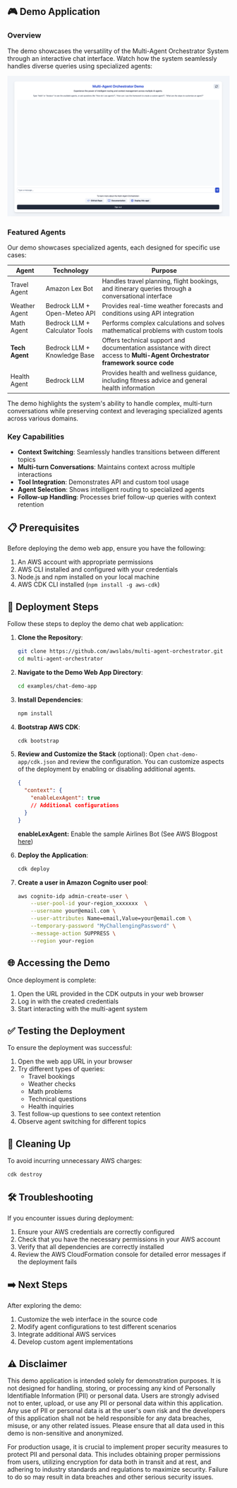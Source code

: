 ## 🎮 Demo Application

### Overview
The demo showcases the versatility of the Multi-Agent Orchestrator System through an interactive chat interface. Watch how the system seamlessly handles diverse queries using specialized agents:

![Demo Application](./img/chat-demo-app.png)

### Featured Agents
Our demo showcases specialized agents, each designed for specific use cases:

| Agent | Technology | Purpose |
|-------|------------|---------|
| Travel Agent | Amazon Lex Bot | Handles travel planning, flight bookings, and itinerary queries through a conversational interface |
| Weather Agent | Bedrock LLM + Open-Meteo API | Provides real-time weather forecasts and conditions using API integration |
| Math Agent | Bedrock LLM + Calculator Tools | Performs complex calculations and solves mathematical problems with custom tools |
| **Tech Agent** | Bedrock LLM + Knowledge Base | Offers technical support and documentation assistance with direct access to **Multi-Agent Orchestrator framework source code** |
| Health Agent | Bedrock LLM | Provides health and wellness guidance, including fitness advice and general health information |

The demo highlights the system's ability to handle complex, multi-turn conversations while preserving context and leveraging specialized agents across various domains.

### Key Capabilities
- **Context Switching**: Seamlessly handles transitions between different topics
- **Multi-turn Conversations**: Maintains context across multiple interactions
- **Tool Integration**: Demonstrates API and custom tool usage
- **Agent Selection**: Shows intelligent routing to specialized agents
- **Follow-up Handling**: Processes brief follow-up queries with context retention

## 📋 Prerequisites

Before deploying the demo web app, ensure you have the following:

1. An AWS account with appropriate permissions
2. AWS CLI installed and configured with your credentials
3. Node.js and npm installed on your local machine
4. AWS CDK CLI installed (`npm install -g aws-cdk`)

## 🚀 Deployment Steps

Follow these steps to deploy the demo chat web application:

1. **Clone the Repository**:
   ```bash
   git clone https://github.com/awslabs/multi-agent-orchestrator.git
   cd multi-agent-orchestrator
   ```

2. **Navigate to the Demo Web App Directory**:
   ```bash
   cd examples/chat-demo-app
   ```

3. **Install Dependencies**:
   ```bash
   npm install
   ```

4. **Bootstrap AWS CDK**:
   ```bash
   cdk bootstrap
   ```

5. **Review and Customize the Stack** (optional):
   Open `chat-demo-app/cdk.json` and review the configuration. You can customize aspects of the deployment by enabling or disabling additional agents.

   ```json
   {
     "context": {
       "enableLexAgent": true
       // Additional configurations
     }
   }
   ```

   **enableLexAgent:** Enable the sample Airlines Bot (See AWS Blogpost [here](https://aws.amazon.com/blogs/machine-learning/automate-the-customer-service-experience-for-flight-reservations-using-amazon-lex/))

6. **Deploy the Application**:
   ```bash
   cdk deploy
   ```

7. **Create a user in Amazon Cognito user pool**:
   ```bash
   aws cognito-idp admin-create-user \
       --user-pool-id your-region_xxxxxxx  \
       --username your@email.com \
       --user-attributes Name=email,Value=your@email.com \
       --temporary-password "MyChallengingPassword" \
       --message-action SUPPRESS \
       --region your-region
   ```

## 🌐 Accessing the Demo

Once deployment is complete:
1. Open the URL provided in the CDK outputs in your web browser
2. Log in with the created credentials
3. Start interacting with the multi-agent system

## ✅ Testing the Deployment

To ensure the deployment was successful:

1. Open the web app URL in your browser
2. Try different types of queries:
   - Travel bookings
   - Weather checks
   - Math problems
   - Technical questions
   - Health inquiries
3. Test follow-up questions to see context retention
4. Observe agent switching for different topics

## 🧹 Cleaning Up

To avoid incurring unnecessary AWS charges:
```bash
cdk destroy
```

## 🛠️ Troubleshooting

If you encounter issues during deployment:

1. Ensure your AWS credentials are correctly configured
2. Check that you have the necessary permissions in your AWS account
3. Verify that all dependencies are correctly installed
4. Review the AWS CloudFormation console for detailed error messages if the deployment fails

## ➡️ Next Steps

After exploring the demo:
1. Customize the web interface in the source code
2. Modify agent configurations to test different scenarios
3. Integrate additional AWS services
4. Develop custom agent implementations

## ⚠️ Disclaimer

This demo application is intended solely for demonstration purposes. It is not designed for handling, storing, or processing any kind of Personally Identifiable Information (PII) or personal data. Users are strongly advised not to enter, upload, or use any PII or personal data within this application. Any use of PII or personal data is at the user's own risk and the developers of this application shall not be held responsible for any data breaches, misuse, or any other related issues. Please ensure that all data used in this demo is non-sensitive and anonymized.

For production usage, it is crucial to implement proper security measures to protect PII and personal data. This includes obtaining proper permissions from users, utilizing encryption for data both in transit and at rest, and adhering to industry standards and regulations to maximize security. Failure to do so may result in data breaches and other serious security issues.
